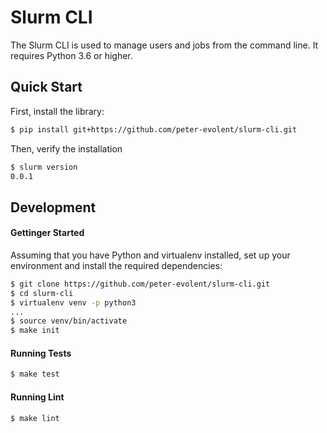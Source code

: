 Slurm CLI
=========

The Slurm CLI is used to manage users and jobs from the command line.
It requires Python 3.6 or higher.

## Quick Start

First, install the library:
```sh
$ pip install git+https://github.com/peter-evolent/slurm-cli.git
```

Then, verify the installation

```sh
$ slurm version
0.0.1
```

## Development

#### Gettinger Started

Assuming that you have Python and virtualenv installed, set up your environment and install the required dependencies:
```sh
$ git clone https://github.com/peter-evolent/slurm-cli.git
$ cd slurm-cli
$ virtualenv venv -p python3
...
$ source venv/bin/activate
$ make init
```

#### Running Tests

```sh
$ make test
```

#### Running Lint

```sh
$ make lint
```